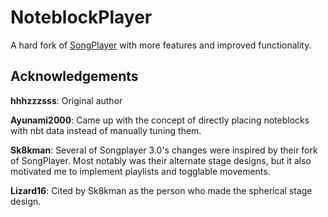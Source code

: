 # NoteblockPlayer

A hard fork of [SongPlayer](https://github.com/hhhzzzsss/SongPlayer) with more features and improved functionality.

## Acknowledgements

**hhhzzzsss**: Original author

**Ayunami2000**: Came up with the concept of directly placing noteblocks with nbt data instead of manually tuning them.

**Sk8kman**: Several of Songplayer 3.0's changes were inspired by their fork of SongPlayer. Most notably was their alternate stage designs, but it also motivated me to implement playlists and togglable movements.

**Lizard16**: Cited by Sk8kman as the person who made the spherical stage design.
